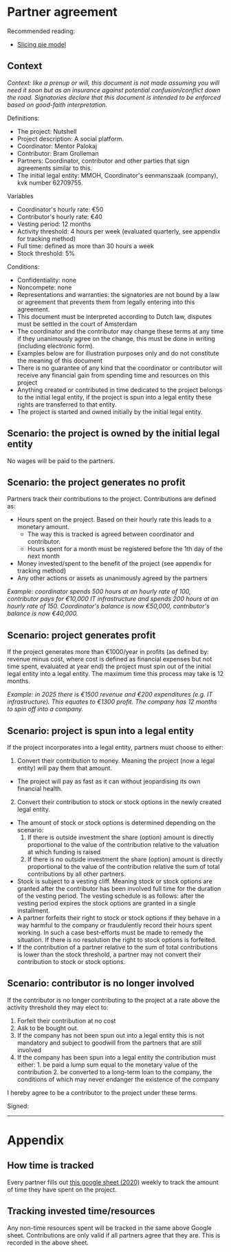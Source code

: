 # Partner agreement

Recommended reading:

- [Slicing pie model](https://slicingpie.com/learn-slicing-pie-model/)

## Context

_Context: like a prenup or will, this document is not made assuming you will need it soon but as an insurance against potential confusion/conflict down the road. Signatories declare that this document is intended to be enforced based on good-faith interpretation._

Definitions:

- The project: Nutshell
- Project description: A social platform.
- Coordinator: Mentor Palokaj
- Contributor: Bram Grolleman
- Partners: Coordinator, contributor and other parties that sign agreements similar to this.
- The initial legal entity: MMOH, Coordinator's eenmanszaak (company), kvk number 62709755.

Variables

- Coordinator's hourly rate: €50
- Contributor's hourly rate: €40
- Vesting period: 12 months
- Activity threshold: 4 hours per week (evaluated quarterly, see appendix for tracking method)
- Full time: defined as more than 30 hours a week
- Stock threshold: 5%

Conditions:

- Confidentiality: none
- Noncompete: none
- Representations and warranties: the signatories are not bound by a law or agreement that prevents them from legally entering into this agreement.
- This document must be interpreted according to Dutch law, disputes must be settled in the court of Amsterdam
- The coordinator and the contributor may change these terms at any time if they unanimously agree on the change, this must be done in writing (including electronic form).
- Examples below are for illustration purposes only and do not constitute the meaning of this document
- There is no guarantee of any kind that the coordinator or contributor will receive any financial gain from spending time and resources on this project
- Anything created or contributed in time dedicated to the project belongs to the initial legal entity, if the project is spun into a legal entity these rights are transferred to that entity.
- The project is started and owned initially by the initial legal entity.

## Scenario: the project is owned by the initial legal entity

No wages will be paid to the partners.

## Scenario: the project generates no profit

Partners track their contributions to the project. Contributions are defined as:

- Hours spent on the project. Based on their hourly rate this leads to a monetary amount.
  - The way this is tracked is agreed between coordinator and contributor.
  - Hours spent for a month must be registered before the 1th day of the next month
- Money invested/spent to the benefit of the project (see appendix for tracking method)
- Any other actions or assets as unanimously agreed by the partners

_Example: coordinator spends 500 hours at an hourly rate of 100, contributor pays for €10,000 IT infrastructure and spends 200 hours at an hourly rate of 150. Coordinator's balance is now €50,000, contributor's balance is now €40,000._

## Scenario: project generates profit

If the project generates more than €1000/year in profits (as defined by: revenue minus cost,  where cost is defined as financial expenses but not time spent, evaluated at year end) the project must spin out of the initial legal entity into a legal entity. The maximum time this process may take is 12 months.

_Example: in 2025 there is €1500 revenue and €200 expenditures (e.g. IT infrastructure). This equates to €1300 profit. The company has 12 months to spin off into a company._

## Scenario: project is spun into a legal entity

If the project incorporates into a legal entity, partners must choose to either:

1. Convert their contribution to money. Meaning the project (now a legal entity) will pay them that amount.
  - The project will pay as fast as it can without jeopardising its own financial health.
2. Convert their contribution to stock or stock options in the newly created legal entity.
  - The amount of stock or stock options is determined depending on the scenario:
    1. If there is outside investment the share (option) amount is directly proportional to the value of the contribution relative to the valuation at which funding is raised
    2. If there is no outside investment the share (option) amount is directly proportional to the value of the contribution relative the sum of total contributions by all other partners.
  - Stock is subject to a vesting cliff. Meaning stock or stock options are granted after the contributor has been involved full time for the duration of the vesting period. The vesting schedule is as follows: after the vesting period expires the stock options are granted in a single installment.
  - A partner forfeits their right to stock or stock options if they behave in a way harmful to the company or fraudulently record their hours spent working. In such a case best-efforts must be made to remedy the situation. If there is no resolution the right to stock options is forfeited.
  - If the contribution of a partner relative to the sum of total contributions is lower than the stock threshold, a partner may not convert their contribution to stock or stock options.

## Scenario: contributor is no longer involved

If the contributor is no longer contributing to the project at a rate above the activity threshold they may elect to:

1. Forfeit their contribution at no cost
2. Ask to be bought out.
  1. If the company has not been spun out into a legal entity this is not mandatory and subject to goodwill from the partners that are still involved
  2. If the company has been spun into a legal entity the contribution must either:
    1. be paid a lump sum equal to the monetary value of the contribution
    2. be converted to a long-term loan to the company, the conditions of which may never endanger the existence of the company


I                       hereby agree to be a contributor to the project under these terms.

Signed:


---

# Appendix

## How time is tracked

Every partner fills out [this google sheet (2020)]( https://docs.google.com/spreadsheets/d/10YEdVAtF8A33TD1XoxDf20dS-142n_N-iTxUClI5dS8/edit?usp=sharing ) weekly to track the amount of time they have spent on the project.

## Tracking invested time/resources

Any non-time resources spent will be tracked in the same above Google sheet. Contributions are only valid if all partners agree that they are. This is recorded in the above sheet.